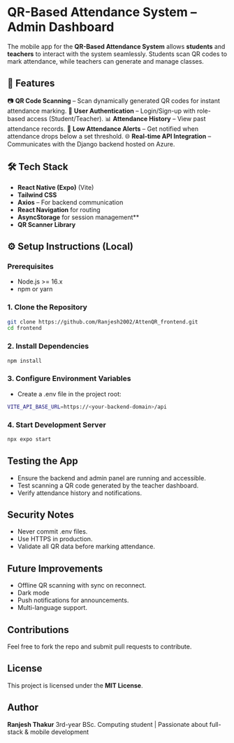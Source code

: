 # QR-Based Attendance System – Admin Dashboard

The mobile app for the **QR-Based Attendance System** allows **students** and **teachers** to interact with the system seamlessly. Students scan QR codes to mark attendance, while teachers can generate and manage classes.


## 🚀 Features

📷 **QR Code Scanning**
– Scan dynamically generated QR codes for instant attendance marking.
🔐 **User Authentication**
– Login/Sign-up with role-based access (Student/Teacher).
📊 **Attendance History** 
– View past attendance records.
🔔 **Low Attendance Alerts** 
– Get notified when attendance drops below a set threshold.
🌐 **Real-time API Integration**
– Communicates with the Django backend hosted on Azure.

## 🛠️ Tech Stack

- **React Native (Expo)** (Vite)
- **Tailwind CSS**
- **Axios** – For backend communication
- **React Navigation** for routing
- **AsyncStorage** for session management**
- **QR Scanner Library**


## ⚙️ Setup Instructions (Local)

### Prerequisites

- Node.js >= 16.x
- npm or yarn


### 1. Clone the Repository

```bash
git clone https://github.com/Ranjesh2002/AttenQR_frontend.git
cd frontend
```
### 2.  Install Dependencies

```bash
npm install
```
### 3. Configure Environment Variables
- Create a .env file in the project root:

```bash
VITE_API_BASE_URL=https://<your-backend-domain>/api
```
### 4. Start Development Server

```bash
npx expo start
```

## Testing the App
- Ensure the backend and admin panel are running and accessible.
- Test scanning a QR code generated by the teacher dashboard.
- Verify attendance history and notifications.

## Security Notes

- Never commit .env files.
- Use HTTPS in production.
- Validate all QR data before marking attendance.

## Future Improvements

- Offline QR scanning with sync on reconnect.
- Dark mode
- Push notifications for announcements.
- Multi-language support.

## Contributions

Feel free to fork the repo and submit pull requests to contribute.

## License

This project is licensed under the **MIT License**.

## Author

**Ranjesh Thakur**
3rd-year BSc. Computing student | Passionate about full-stack & mobile development